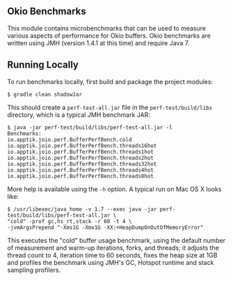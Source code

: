 Okio Benchmarks
------------

This module contains microbenchmarks that can be used to measure various aspects of performance for Okio buffers. Okio benchmarks are written using JMH (version 1.4.1 at this time) and require Java 7.

Running Locally
-------------

To run benchmarks locally, first build and package the project modules:

```
$ gradle clean shadowJar
```

This should create a `perf-test-all.jar` file in the `perf-test/build/libs` directory, which is a typical JMH benchmark JAR:

```
$ java -jar perf-test/build/libs/perf-test-all.jar -l
Benchmarks: 
io.apptik.joio.perf.BufferPerfBench.cold
io.apptik.joio.perf.BufferPerfBench.threads16hot
io.apptik.joio.perf.BufferPerfBench.threads1hot
io.apptik.joio.perf.BufferPerfBench.threads2hot
io.apptik.joio.perf.BufferPerfBench.threads32hot
io.apptik.joio.perf.BufferPerfBench.threads4hot
io.apptik.joio.perf.BufferPerfBench.threads8hot
```

More help is available using the `-h` option. A typical run on Mac OS X looks like:

```
$ /usr/libexec/java_home -v 1.7 --exec java -jar perf-test/build/libs/perf-test-all.jar \
"cold" -prof gc,hs_rt,stack -r 60 -t 4 \
-jvmArgsPrepend "-Xms1G -Xmx1G -XX:+HeapDumpOnOutOfMemoryError"
```

This executes the "cold" buffer usage benchmark, using the default number of measurement and warm-up iterations, forks, and threads; it adjusts the thread count to 4, iteration time to 60 seconds, fixes the heap size at 1GB and profiles the benchmark using JMH's GC, Hotspot runtime and stack sampling profilers.

